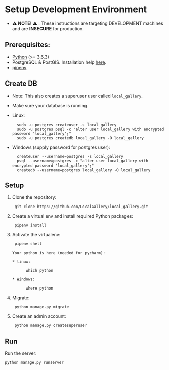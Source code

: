 # Setup Development Environment
* **⚠ NOTE! ⚠** : These instructions are targeting DEVELOPMENT machines and are **INSECURE** for production.

## Prerequisites:

* [Python](https://www.python.org/downloads/) (>= 3.6.3)
* PostgreSQL & PostGIS. Installation help [here](https://github.com/nonZero/setups).
* [pipenv](https://docs.pipenv.org/)

## Create DB
* Note:  This also creates a superuser user called `local_gallery`.
* Make sure your database is running.
* Linux:

        sudo -u postgres createuser -s local_gallery
        sudo -u postgres psql -c "alter user local_gallery with encrypted password 'local_gallery';"
        sudo -u postgres createdb local_gallery -O local_gallery

* Windows (supply password for postgres user):

        createuser --username=postgres -s local_gallery
        psql --username=postgres -c "alter user local_gallery with encrypted password 'local_gallery';"
        createdb --username=postgres local_gallery -O local_gallery

## Setup

1. Clone the repository:

        git clone https://github.com/LocalGallery/local_gallery.git

2. Create a virtual env and install required Python packages:

        pipenv install

3. Activate the virtualenv:

        pipenv shell

       Your python is here (needed for pycharm):

       * linux:

             which python

       * Windows:

             where python


4. Migrate:

        python manage.py migrate

5. Create an admin account:

        python manage.py createsuperuser

## Run

Run the server:

    python manage.py runserver
